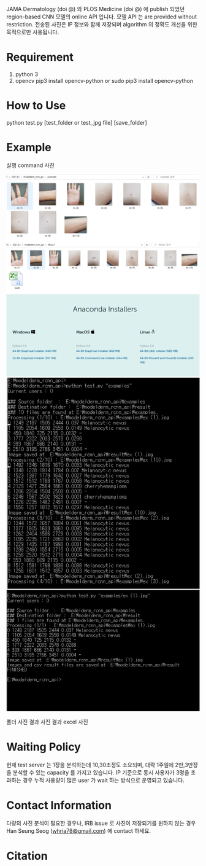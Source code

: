 JAMA Dermatology (doi @) 와 PLOS Medicine (doi @) 에 publish 되었던 region-based CNN 모델의 online API 입니다. 모델 API 는  are provided without restriction. 전송된 사진은 IP 정보와 함께 저장되며 algorithm 의 정확도 개선을 위한 목적으로만 사용됩니다.

# Requirement
1) python 3
2) opencv
pip3 install opencv-python
or
sudo pip3 install opencv-python

# How to Use 
python test.py [test_folder or test_jpg file] [save_folder]

# Example
실행 command 사진


![capture_exmaple](./img/capture_example_folder.PNG)
![capture_exmaple](./img/capture_result_folder.PNG)
![capture_exmaple](./img/download_anaconda.PNG)
![capture_exmaple](./img/run_folder.PNG)
![capture_exmaple](./img/run_one_file.PNG)

폴더 사진
결과 사진
결과 excel 사진

# Waiting Policy
현재 test server 는 1장을 분석하는데 10,30초정도 소요되며, 대략 1주일에 2만,3만장을 분석할 수 있는 capacity 를 가지고 있습니다. IP 기준으로 동시 사용자가 3명을 초과하는 경우 누적 사용량이 많은 user 가 wait 하는 방식으로 운영되고 있습니다.

# Contact Information
다량의 사진 분석이 필요한 경우나, IRB issue 로 사진이 저장되기를 원하지 않는 경우 Han Seung Seog (whria78@gmail.com) 에 contact 하세요. 

# Citation
